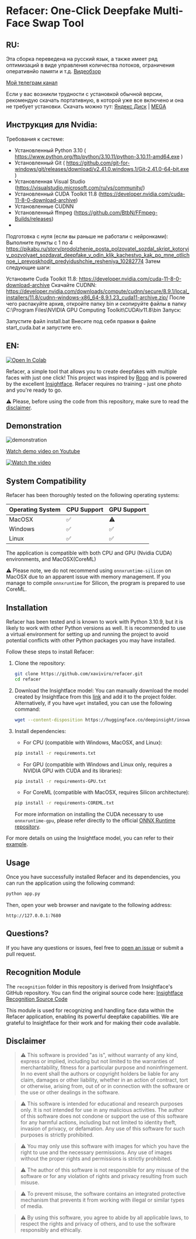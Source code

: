# Refacer: One-Click Deepfake Multi-Face Swap Tool
## RU:

Эта сборка переведена на русский язык, а также имеет ряд оптимизаций в виде управления количества потоков, ограничения оперативнйо памяти и т.д. 
[Видеобзор](https://www.youtube.com/watch?v=35BUWZv7Ybc&t=143s)

[Мой телеграм канал](https://t.me/neurogen_news)

Если у вас возникли трудности с установкой обычной версии, рекомендую скачать портативную, в которой уже все включено и она не требует установки. Скачать можно тут:
[Яндекс Диск](https://disk.yandex.ru/d/xs1okpmY1MCtjQ) | [MEGA](https://mega.nz/folder/OYoDGYSB#4MxhCQU2Ie8J2w3Cn9xLNQ)

## Инструкция для Nvidia:
Требования к системе:

- Установленный Python 3.10 ( https://www.python.org/ftp/python/3.10.11/python-3.10.11-amd64.exe )
- Установленный Git ( https://github.com/git-for-windows/git/releases/download/v2.41.0.windows.1/Git-2.41.0-64-bit.exe )
- Установленная Visual Studio (https://visualstudio.microsoft.com/ru/vs/community/)
- Установленный CUDA Toolkit 11.8 (https://developer.nvidia.com/cuda-11-8-0-download-archive)
- Установленные CUDNN
- Установленный ffmpeg (https://github.com/BtbN/FFmpeg-Builds/releases)
- 
Подготовка с нуля (если вы раньше не работали с нейронками): Выполните пункты с 1 по 4 https://pikabu.ru/story/prodolzhenie_posta_polzovatel_sozdal_skript_kotoryiy_pozvolyaet_sozdavat_deepfake_v_odin_klik_kachestvo_kak_po_mne_otlichnoe_i_prevoskhodit_predyidushchie_resheniya_10282774 Затем следующие шаги:

Установите Cuda Toolkit 11.8: https://developer.nvidia.com/cuda-11-8-0-download-archive
Скачайте CUDNN: https://developer.nvidia.com/downloads/compute/cudnn/secure/8.9.1/local_installers/11.8/cudnn-windows-x86_64-8.9.1.23_cuda11-archive.zip/ После чего распакуйте архив, откройте папку bin и скопируйте файлы в папку C:\Program Files\NVIDIA GPU Computing Toolkit\CUDA\v11.8\bin
Запуск:

Запустите файл install.bat
Внесите под себя правки в файле start_cuda.bat и запустите его.

## EN:

[![Open In Colab](https://colab.research.google.com/assets/colab-badge.svg)](https://colab.research.google.com/github/xaviviro/refacer/blob/master/notebooks/Refacer_colab.ipynb)

Refacer, a simple tool that allows you to create deepfakes with multiple faces with just one click! This project was inspired by [Roop](https://github.com/s0md3v/roop) and is powered by the excellent [Insightface](https://github.com/deepinsight/insightface). Refacer requires no training - just one photo and you're ready to go.

:warning: Please, before using the code from this repository, make sure to read the [disclaimer](https://github.com/xaviviro/refacer/tree/main#disclaimer).

## Demonstration

![demonstration](demo.gif)

[Watch demo video on Youtube](https://youtu.be/mXk1Ox7B244)


[![Watch the video](https://img.youtube.com/vi/mXk1Ox7B244/maxresdefault.jpg)](https://youtu.be/mXk1Ox7B244)


## System Compatibility

Refacer has been thoroughly tested on the following operating systems:

| Operating System | CPU Support | GPU Support |
| ---------------- | ----------- | ----------- |
| MacOSX           | ✅         | :warning:         |
| Windows          | ✅         | ✅         |
| Linux            | ✅         | ✅         |

The application is compatible with both CPU and GPU (Nvidia CUDA) environments, and MacOSX(CoreML) 

:warning: Please note, we do not recommend using `onnxruntime-silicon` on MacOSX due to an apparent issue with memory management. If you manage to compile `onnxruntime` for Silicon, the program is prepared to use CoreML.


## Installation

Refacer has been tested and is known to work with Python 3.10.9, but it is likely to work with other Python versions as well. It is recommended to use a virtual environment for setting up and running the project to avoid potential conflicts with other Python packages you may have installed.

Follow these steps to install Refacer:

1. Clone the repository:
    ```bash
    git clone https://github.com/xaviviro/refacer.git
    cd refacer
    ```

2. Download the Insightface model:
   You can manually download the model created by Insightface from this [link](https://huggingface.co/deepinsight/inswapper/resolve/main/inswapper_128.onnx) and add it to the project folder. Alternatively, if you have `wget` installed, you can use the following command:
    ```bash
    wget --content-disposition https://huggingface.co/deepinsight/inswapper/resolve/main/inswapper_128.onnx
    ```

3. Install dependencies:

    * For CPU (compatible with Windows, MacOSX, and Linux):
    ```bash
    pip install -r requirements.txt
    ```

    * For GPU (compatible with Windows and Linux only, requires a NVIDIA GPU with CUDA and its libraries):
    ```bash
    pip install -r requirements-GPU.txt
    ```

     * For CoreML (compatible with MacOSX, requires Silicon architecture):
    ```bash
    pip install -r requirements-COREML.txt
    ```

    For more information on installing the CUDA necessary to use `onnxruntime-gpu`, please refer directly to the official [ONNX Runtime repository](https://github.com/microsoft/onnxruntime/).

For more details on using the Insightface model, you can refer to their [example](https://github.com/deepinsight/insightface/tree/master/examples/in_swapper).


## Usage

Once you have successfully installed Refacer and its dependencies, you can run the application using the following command:

```bash
python app.py
```

Then, open your web browser and navigate to the following address:

```
http://127.0.0.1:7680
```


## Questions?

If you have any questions or issues, feel free to [open an issue](https://github.com/xaviviro/refacer/issues/new) or submit a pull request.


## Recognition Module

The `recognition` folder in this repository is derived from Insightface's GitHub repository. You can find the original source code here: [Insightface Recognition Source Code](https://github.com/deepinsight/insightface/tree/master/web-demos/src_recognition)

This module is used for recognizing and handling face data within the Refacer application, enabling its powerful deepfake capabilities. We are grateful to Insightface for their work and for making their code available.


## Disclaimer

> :warning: This software is provided "as is", without warranty of any kind, express or implied, including but not limited to the warranties of merchantability, fitness for a particular purpose and noninfringement. In no event shall the authors or copyright holders be liable for any claim, damages or other liability, whether in an action of contract, tort or otherwise, arising from, out of or in connection with the software or the use or other dealings in the software.

> :warning: This software is intended for educational and research purposes only. It is not intended for use in any malicious activities. The author of this software does not condone or support the use of this software for any harmful actions, including but not limited to identity theft, invasion of privacy, or defamation. Any use of this software for such purposes is strictly prohibited.

> :warning: You may only use this software with images for which you have the right to use and the necessary permissions. Any use of images without the proper rights and permissions is strictly prohibited.

> :warning: The author of this software is not responsible for any misuse of the software or for any violation of rights and privacy resulting from such misuse.

> :warning: To prevent misuse, the software contains an integrated protective mechanism that prevents it from working with illegal or similar types of media.

> :warning: By using this software, you agree to abide by all applicable laws, to respect the rights and privacy of others, and to use the software responsibly and ethically.
